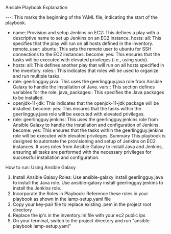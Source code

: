 Ansible Playbook Explanation

---: This marks the beginning of the YAML file, indicating the start of the playbook.
- name: Provision and setup Jenkins on EC2: This defines a play with a descriptive name to set up Jenkins on an EC2 instance.
hosts: all: This specifies that the play will run on all hosts defined in the inventory.
remote_user: ubuntu: This sets the remote user to ubuntu for SSH connections to the EC2 instances.
become: yes: This ensures that the tasks will be executed with elevated privileges (i.e., using sudo).
- hosts: all: This defines another play that will run on all hosts specified in the inventory.
roles:: This indicates that roles will be used to organize and run multiple tasks.
- role: geerlingguy.java: This uses the geerlingguy.java role from Ansible Galaxy to handle the installation of Java.
vars:: This section defines variables for the role.
java_packages:: This specifies the Java packages to be installed.
- openjdk-11-jdk: This indicates that the openjdk-11-jdk package will be installed.
become: yes: This ensures that the tasks within the geerlingguy.java role will be executed with elevated privileges.
- role: geerlingguy.jenkins: This uses the geerlingguy.jenkins role from Ansible Galaxy to handle the installation and configuration of Jenkins.
become: yes: This ensures that the tasks within the geerlingguy.jenkins role will be executed with elevated privileges.
Summary
This playbook is designed to automate the provisioning and setup of Jenkins on EC2 instances. It uses roles from Ansible Galaxy to install Java and Jenkins, ensuring all tasks are performed with the necessary privileges for successful installation and configuration.


How to run:
Using Ansible Galaxy
1.  Install Ansible Galaxy Roles:
    Use ansible-galaxy install geerlingguy.java to install the Java role.
    Use ansible-galaxy install geerlingguy.jenkins to install the Jenkins role.
2.  Incorporate the Roles in Playbook:
    Reference these roles in your playbook as shown in the lamp-setup.yaml file
3. Copy your key-pair file to replace existing .pem in the project root directory
4. Replace the ip's in the inventory.ini file with your ec2 public ips
5. On your terminal, switch to the project directory and run "ansible-playbook lamp-setup.yaml" 
